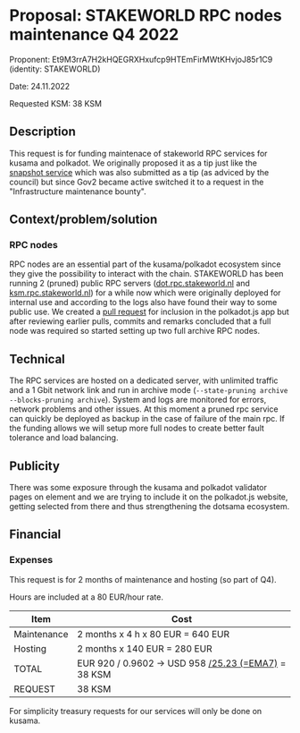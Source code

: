 # Proposal: STAKEWORLD RPC nodes maintenance Q4 2022

Proponent: Et9M3rrA7H2kHQEGRXHxufcp9HTEmFirMWtKHvjoJ85r1C9 (identity: STAKEWORLD)

Date: 24.11.2022

Requested KSM: 38 KSM 

## Description
This request is for funding maintenace of stakeworld RPC services for kusama and polkadot. We originally proposed it as a tip just like the [snapshot service](/Q3-setup-maintenance.md) which was also submitted as a tip (as adviced by the council) but since Gov2 became active switched it to a request in the "Infrastructure maintenance bounty". 

## Context/problem/solution

### RPC nodes
RPC nodes are an essential part of the kusama/polkadot ecosystem since they give the possibility to interact with the chain. STAKEWORLD has been running 2 (pruned) public RPC servers ([dot.rpc.stakeworld.nl](http://dot.rpc.stakeworld.nl/) and [ksm.rpc.stakeworld.nl](http://ksm.rpc.stakeworld.nl/)) for a while now which were originally deployed for internal use and according to the logs also have found their way to some public use. We created a [pull request](https://github.com/polkadot-js/apps/pull/8227) for inclusion in the polkadot.js app but after reviewing earlier pulls, commits and remarks concluded that a full node was required so started setting up two full archive RPC nodes. 

## Technical
The RPC services are hosted on a dedicated server, with unlimited traffic and a 1 Gbit network link and run in archive mode (`--state-pruning archive --blocks-pruning archive`). System and logs are monitored for errors, network problems and other issues. At this moment a pruned rpc service can quickly be deployed as backup in the case of failure of the main rpc. If the funding allows we will setup more full nodes to create better fault tolerance and load balancing. 

## Publicity
There was some exposure through the kusama and polkadot validator pages on element and we are trying to include it on the polkadot.js website, getting selected from there and thus strengthening the dotsama ecosystem.

## Financial

### Expenses
This request is for 2 months of maintenance and hosting (so part of Q4).

Hours are included at a 80 EUR/hour rate.

| Item                  | Cost                   |
| ------------          | -----------------------|
| Maintenance           | 2 months x 4 h x 80 EUR = 640 EUR  |
| Hosting		| 2 months x 140 EUR = 280 EUR |
| TOTAL                 | EUR 920 / 0.9602 -> USD 958 [/25.23 (=EMA7)](https://kusama.subscan.io/tools/charts?type=price) = 38 KSM |
| REQUEST		| 38 KSM |

For simplicity treasury requests for our services will only be done on kusama.
